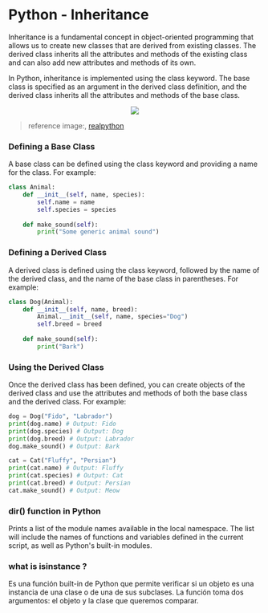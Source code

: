 #  Python - Inheritance

Inheritance is a fundamental concept in object-oriented programming that allows us to create new classes that are derived from existing classes. The derived class inherits all the attributes and methods of the existing class and can also add new attributes and methods of its own.

In Python, inheritance is implemented using the class keyword. The base class is specified as an argument in the derived class definition, and the derived class inherits all the attributes and methods of the base class.

<p align="center">
  <img src="https://files.realpython.com/media/ic-basic-inheritance.f8dc9ffee4d7.jpg">
</p>

> reference image:, [realpython](https://realpython.com/python3-object-oriented-programming/)


###  Defining a Base Class

A base class can be defined using the class keyword and providing a name for the class. For example:
```python
class Animal:
    def __init__(self, name, species):
        self.name = name
        self.species = species
    
    def make_sound(self):
        print("Some generic animal sound")
```
###  Defining a Derived Class

A derived class is defined using the class keyword, followed by the name of the derived class, and the name of the base class in parentheses. For example:

```python
class Dog(Animal):
    def __init__(self, name, breed):
        Animal.__init__(self, name, species="Dog")
        self.breed = breed
    
    def make_sound(self):
        print("Bark")
```
### Using the Derived Class
Once the derived class has been defined, you can create objects of the derived class and use the attributes and methods of both the base class and the derived class. For example:

```python
dog = Dog("Fido", "Labrador")
print(dog.name) # Output: Fido
print(dog.species) # Output: Dog
print(dog.breed) # Output: Labrador
dog.make_sound() # Output: Bark

cat = Cat("Fluffy", "Persian")
print(cat.name) # Output: Fluffy
print(cat.species) # Output: Cat
print(cat.breed) # Output: Persian
cat.make_sound() # Output: Meow
```
###   dir() function in Python
Prints a list of the module names available in the local namespace. The list will include the names of functions and variables defined in the current script, as well as Python's built-in modules.

### what is isinstance ?
Es una función built-in de Python que permite verificar si un objeto es una instancia de una clase o de una de sus subclases. La función toma dos argumentos: el objeto y la clase que queremos comparar.
